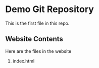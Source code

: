 # Demo Git Repository

This is the first file in this repo.

## Website Contents 

Here are the files in the website 

1. index.html